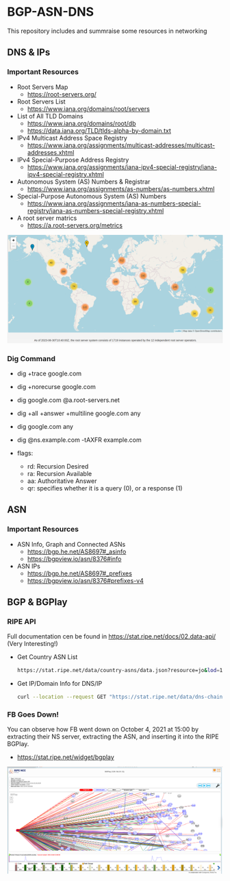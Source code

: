 # BGP-ASN-DNS
This repository includes and summraise some resources in networking 

## DNS & IPs

### Important Resources 
- Root Servers Map
  - https://root-servers.org/ 
- Root Servers List
  - https://www.iana.org/domains/root/servers
- List of All TLD Domains
  - https://www.iana.org/domains/root/db
  - https://data.iana.org/TLD/tlds-alpha-by-domain.txt
- IPv4 Multicast Address Space Registry
  - https://www.iana.org/assignments/multicast-addresses/multicast-addresses.xhtml
- IPv4 Special-Purpose Address Registry
  - https://www.iana.org/assignments/iana-ipv4-special-registry/iana-ipv4-special-registry.xhtml
- Autonomous System (AS) Numbers & Registrar
  - https://www.iana.org/assignments/as-numbers/as-numbers.xhtml
- Special-Purpose Autonomous System (AS) Numbers
  - https://www.iana.org/assignments/iana-as-numbers-special-registry/iana-as-numbers-special-registry.xhtml
- A root server matrics
  - https://a.root-servers.org/metrics

![Root Servers](./img/root-servers.png)
 
### Dig Command

- dig +trace google.com
- dig +norecurse google.com 
- dig google.com @a.root-servers.net
- dig +all +answer +multiline google.com any
- dig google.com any
- dig @ns.example.com -tAXFR example.com
  
- flags:
  - rd: Recursion Desired
  - ra: Recursion Available
  - aa: Authoritative Answer
  - qr: specifies whether it is a query (0), or a response (1)



## ASN 

### Important Resources
- ASN Info, Graph and Connected ASNs
  - https://bgp.he.net/AS8697#_asinfo
  - https://bgpview.io/asn/8376#info
- ASN IPs
  - https://bgp.he.net/AS8697#_prefixes
  - https://bgpview.io/asn/8376#prefixes-v4
 

## BGP & BGPlay 

### RIPE API
Full documentation cen be found in https://stat.ripe.net/docs/02.data-api/ (Very Interesting!)
- Get Country ASN List
  ```bash
  https://stat.ripe.net/data/country-asns/data.json?resource=jo&lod=1
  ```
- Get IP/Domain Info for DNS/IP
  ```bash
  curl --location --request GET "https://stat.ripe.net/data/dns-chain/data.json?resource=94.249.58.131"
  ```


### FB Goes Down! 
You can observe how FB went down on October 4, 2021 at 15:00 by extracting their NS server, extracting the ASN, and inserting it into the RIPE BGPlay. 
- https://stat.ripe.net/widget/bgplay

![BGPlay](./img/fb_down.png)
